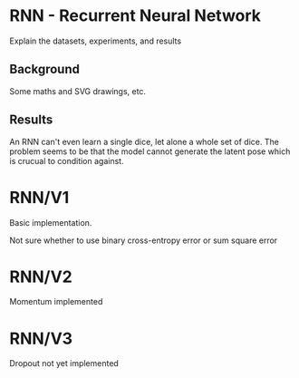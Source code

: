 # RNN - Recurrent Neural Network

Explain the datasets, experiments, and results

## Background

Some maths and SVG drawings, etc.

## Results

An RNN can't even learn a single dice, let alone a whole set of dice. The problem
seems to be that the model cannot generate the latent pose which is crucual to
condition against.



# RNN/V1

Basic implementation.

Not sure whether to use binary cross-entropy error or sum square error

# RNN/V2

Momentum implemented

# RNN/V3

Dropout not yet implemented
